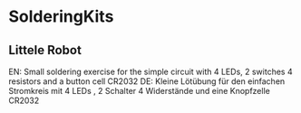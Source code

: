 # SolderingKits
## Littele Robot
EN: Small soldering exercise for the simple circuit with 4 LEDs, 2 switches 4 resistors and a button cell CR2032
DE: Kleine Lötübung für den einfachen Stromkreis mit  4 LEDs , 2 Schalter 4 Widerstände und eine Knopfzelle CR2032